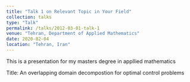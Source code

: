 ```yaml
---
title: "Talk 1 on Relevant Topic in Your Field"
collection: talks
type: "Talk"
permalink: /talks/2012-03-01-talk-1
venue: "Tehran, Department of Applied Mathematics"
date: 2020-02-04
location: "Tehran, Iran"
---
```


This is a presentation for my masters degree in appllied mathematics

Title: An overlapping domain decompostion for optimal control problems
